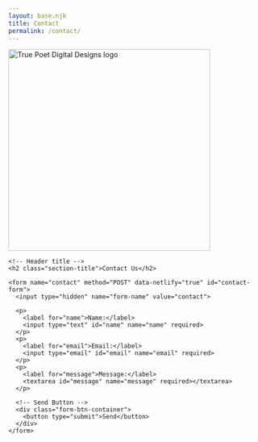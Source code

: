 ```yaml
---
layout: base.njk
title: Contact
permalink: /contact/
---
```


<section class="contact">
  <div class="container flow">
<img src="/images/TP-GOLD-TRIM-400x400.png" alt="True Poet Digital Designs logo" width="400" height="400" class="contact-logo">
      </div>
    </div>

    <!-- Header title -->
    <h2 class="section-title">Contact Us</h2>

    <form name="contact" method="POST" data-netlify="true" id="contact-form">
      <input type="hidden" name="form-name" value="contact">

      <p>
        <label for="name">Name:</label>
        <input type="text" id="name" name="name" required>
      </p>
      <p>
        <label for="email">Email:</label>
        <input type="email" id="email" name="email" required>
      </p>
      <p>
        <label for="message">Message:</label>
        <textarea id="message" name="message" required></textarea>
      </p>

      <!-- Send Button -->
      <div class="form-btn-container">
        <button type="submit">Send</button>
      </div>
    </form>
  </div>
</section>
